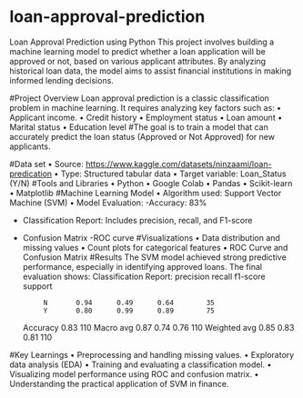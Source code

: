 # loan-approval-prediction
Loan Approval Prediction using Python
This project involves building a machine learning model to predict whether a loan application will be approved or not, based on various applicant attributes. By analyzing historical loan data, the model aims to assist financial institutions in making informed lending decisions.

#Project Overview
Loan approval prediction is a classic classification problem in machine learning. It requires analyzing key factors such as:
•	Applicant income.
•	Credit history
•	Employment status
•	Loan amount
•	Marital status
•	Education level
#The goal is to train a model that can accurately predict the loan status (Approved or Not Approved) for new applicants.

#Data set
•	Source: https://www.kaggle.com/datasets/ninzaami/loan-predication
•	Type: Structured tabular data
•	Target variable: Loan_Status (Y/N)
#Tools and Libraries
•	Python
•	Google Colab
•	Pandas
•	Scikit-learn
•	Matplotlib
#Machine Learning Model
•	Algorithm used: Support Vector Machine (SVM)
•	Model Evaluation:
-Accuracy: 83%
- Classification Report: Includes precision, recall, and F1-score
- Confusion Matrix
-ROC curve
#Visualizations
•	Data distribution and missing values
•	Count plots for categorical features
•	ROC Curve and Confusion Matrix
#Results
The SVM model achieved strong predictive performance, especially in identifying approved loans. The final evaluation shows:
Classification Report:
              precision    recall  f1-score   support

           N       0.94      0.49      0.64        35
           Y       0.80      0.99      0.89        75

    Accuracy                           0.83       110
   Macro avg       0.87      0.74      0.76       110
Weighted avg       0.85      0.83      0.81       110

#Key Learnings
•	Preprocessing and handling missing values.
•	Exploratory data analysis (EDA)
•	Training and evaluating a classification model.
•	Visualizing model performance using ROC and confusion matrix.
•	Understanding the practical application of SVM in finance.
